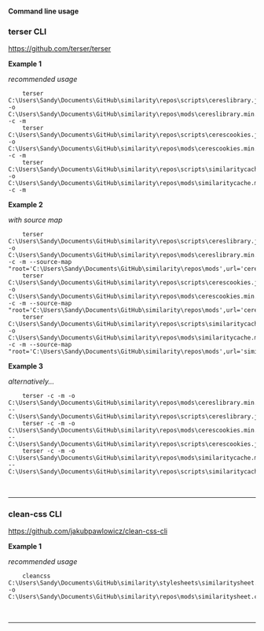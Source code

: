 #### Command line usage

### terser CLI

https://github.com/terser/terser

**Example 1**

*recommended usage*

        terser C:\Users\Sandy\Documents\GitHub\similarity\repos\scripts\cereslibrary.js -o C:\Users\Sandy\Documents\GitHub\similarity\repos\mods\cereslibrary.min.js -c -m
        terser C:\Users\Sandy\Documents\GitHub\similarity\repos\scripts\cerescookies.js -o C:\Users\Sandy\Documents\GitHub\similarity\repos\mods\cerescookies.min.js -c -m
        terser C:\Users\Sandy\Documents\GitHub\similarity\repos\scripts\similaritycache.js -o C:\Users\Sandy\Documents\GitHub\similarity\repos\mods\similaritycache.min.js -c -m

**Example 2**

*with source map*

        terser C:\Users\Sandy\Documents\GitHub\similarity\repos\scripts\cereslibrary.js -o C:\Users\Sandy\Documents\GitHub\similarity\repos\mods\cereslibrary.min.js -c -m --source-map  "root='C:\Users\Sandy\Documents\GitHub\similarity\repos\mods',url='cereslibrary.min.js.map'"
        terser C:\Users\Sandy\Documents\GitHub\similarity\repos\scripts\cerescookies.js -o C:\Users\Sandy\Documents\GitHub\similarity\repos\mods\cerescookies.min.js -c -m --source-map  "root='C:\Users\Sandy\Documents\GitHub\similarity\repos\mods',url='cerescookies.min.js.map'"
        terser C:\Users\Sandy\Documents\GitHub\similarity\repos\scripts\similaritycache.js -o C:\Users\Sandy\Documents\GitHub\similarity\repos\mods\similaritycache.min.js -c -m --source-map  "root='C:\Users\Sandy\Documents\GitHub\similarity\repos\mods',url='similaritycache.min.js.map'"

**Example 3**

*alternatively...*

        terser -c -m -o C:\Users\Sandy\Documents\GitHub\similarity\repos\mods\cereslibrary.min.js -- C:\Users\Sandy\Documents\GitHub\similarity\repos\scripts\cereslibrary.js
        terser -c -m -o C:\Users\Sandy\Documents\GitHub\similarity\repos\mods\cerescookies.min.js -- C:\Users\Sandy\Documents\GitHub\similarity\repos\scripts\cerescookies.js
        terser -c -m -o C:\Users\Sandy\Documents\GitHub\similarity\repos\mods\similaritycache.min.js -- C:\Users\Sandy\Documents\GitHub\similarity\repos\scripts\similaritycache.js

<br>

***

### clean-css CLI

https://github.com/jakubpawlowicz/clean-css-cli

**Example 1**

*recommended usage*

        cleancss C:\Users\Sandy\Documents\GitHub\similarity\stylesheets\similaritysheet.css -o C:\Users\Sandy\Documents\GitHub\similarity\repos\mods\similaritysheet.css

<br>

***        
